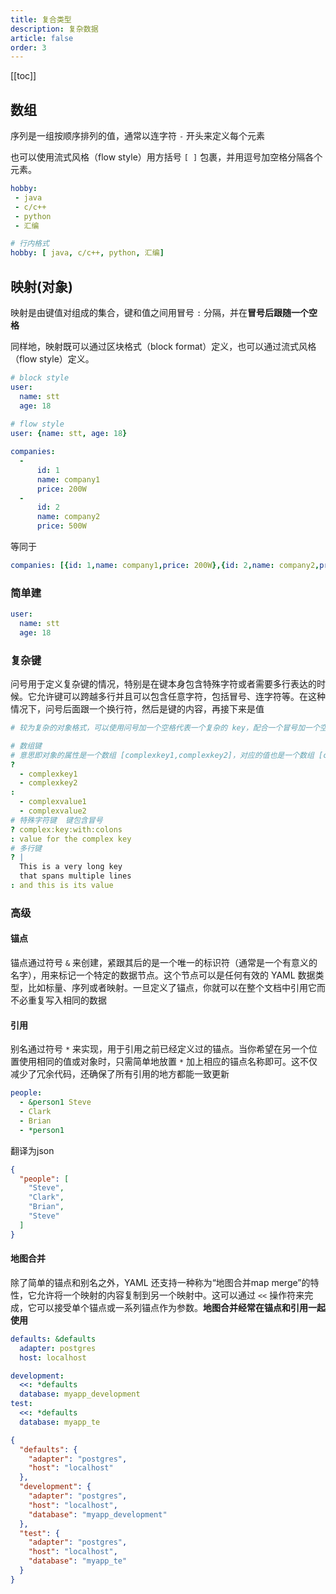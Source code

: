 ```yaml
---
title: 复合类型
description: 复杂数据
article: false
order: 3
---
```

[[toc]]

## 数组

序列是一组按顺序排列的值，通常以连字符 `-` 开头来定义每个元素

也可以使用流式风格（flow style）用方括号 `[ ]` 包裹，并用逗号加空格分隔各个元素。

```yaml
hobby: 
 - java
 - c/c++
 - python
 - 汇编

# 行内格式
hobby: [ java, c/c++, python, 汇编]
```

## 映射(对象)

映射是由键值对组成的集合，键和值之间用冒号 `:` 分隔，并在**冒号后跟随一个空格**

同样地，映射既可以通过区块格式（block format）定义，也可以通过流式风格（flow style）定义。

```yaml
# block style
user:
  name: stt
  age: 18
  
# flow style
user: {name: stt, age: 18}

```

```yaml
companies:
  -
      id: 1
      name: company1
      price: 200W
  -
      id: 2
      name: company2
      price: 500W 
```

等同于

```yaml
companies: [{id: 1,name: company1,price: 200W},{id: 2,name: company2,price: 500W}]
```

### 简单建

```yaml
user:
  name: stt
  age: 18
```

### 复杂键

问号用于定义复杂键的情况，特别是在键本身包含特殊字符或者需要多行表达的时候。它允许键可以跨越多行并且可以包含任意字符，包括冒号、连字符等。在这种情况下，问号后面跟一个换行符，然后是键的内容，再接下来是值

```yaml
# 较为复杂的对象格式，可以使用问号加一个空格代表一个复杂的 key，配合一个冒号加一个空格代表一个 value：

# 数组键
# 意思即对象的属性是一个数组 [complexkey1,complexkey2]，对应的值也是一个数组 [complexvalue1,complexvalue2]
?  
  - complexkey1
  - complexkey2
:
  - complexvalue1
  - complexvalue2
# 特殊字符键  键包含冒号
? complex:key:with:colons
: value for the complex key
# 多行键
? |
  This is a very long key
  that spans multiple lines
: and this is its value
```

### 高级

#### 锚点

锚点通过符号 `&` 来创建，紧跟其后的是一个唯一的标识符（通常是一个有意义的名字），用来标记一个特定的数据节点。这个节点可以是任何有效的 YAML 数据类型，比如标量、序列或者映射。一旦定义了锚点，你就可以在整个文档中引用它而不必重复写入相同的数据

#### 引用

别名通过符号 `*` 来实现，用于引用之前已经定义过的锚点。当你希望在另一个位置使用相同的值或对象时，只需简单地放置 `*` 加上相应的锚点名称即可。这不仅减少了冗余代码，还确保了所有引用的地方都能一致更新

```yaml
people:
  - &person1 Steve
  - Clark
  - Brian
  - *person1
```

翻译为json

```json
{
  "people": [
    "Steve",
    "Clark",
    "Brian",
    "Steve"
  ]
}
```

#### 地图合并

除了简单的锚点和别名之外，YAML 还支持一种称为“地图合并map merge”的特性，它允许将一个映射的内容复制到另一个映射中。这可以通过 `<<` 操作符来完成，它可以接受单个锚点或一系列锚点作为参数。**地图合并经常在锚点和引用一起使用**

```yaml
defaults: &defaults
  adapter: postgres
  host: localhost
```

```yaml
development:
  <<: *defaults
  database: myapp_development
test:
  <<: *defaults
  database: myapp_te
```

```json
{
  "defaults": {
    "adapter": "postgres",
    "host": "localhost"
  },
  "development": {
    "adapter": "postgres",
    "host": "localhost",
    "database": "myapp_development"
  },
  "test": {
    "adapter": "postgres",
    "host": "localhost",
    "database": "myapp_te"
  }
}
```
